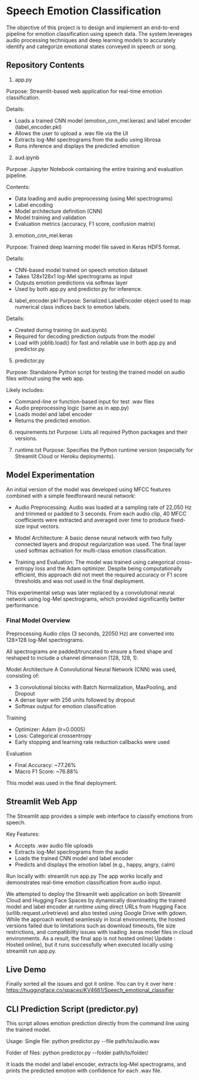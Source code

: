 # Speech Emotion Classification
The objective of this project is to design and implement an end-to-end pipeline for emotion classification using speech data. The system leverages audio processing techniques and deep learning models to accurately identify and categorize emotional states conveyed in speech or song.

## Repository Contents
1. app.py
   
Purpose: Streamlit-based web application for real-time emotion classification.

Details:
- Loads a trained CNN model (emotion_cnn_mel.keras) and label encoder (label_encoder.pkl)
- Allows the user to upload a .wav file via the UI
- Extracts log-Mel spectrograms from the audio using librosa
- Runs inference and displays the predicted emotion

2. aud.ipynb

Purpose: Jupyter Notebook containing the entire training and evaluation pipeline.

Contents:
- Data loading and audio preprocessing (using Mel spectrograms)
- Label encoding
- Model architecture definition (CNN)
- Model training and validation
- Evaluation metrics (accuracy, F1 score, confusion matrix)

3. emotion_cnn_mel.keras

Purpose: Trained deep learning model file saved in Keras HDF5 format.

Details:
- CNN-based model trained on speech emotion dataset
- Takes 128x128x1 log-Mel spectrograms as input
- Outputs emotion predictions via softmax layer
- Used by both app.py and predictor.py for inference.

4. label_encoder.pkl
Purpose: Serialized LabelEncoder object used to map numerical class indices back to emotion labels.

Details:
- Created during training (in aud.ipynb)
- Required for decoding prediction outputs from the model
- Load with joblib.load() for fast and reliable use in both app.py and predictor.py.

5. predictor.py

Purpose: Standalone Python script for testing the trained model on audio files without using the web app.

Likely includes:
- Command-line or function-based input for test .wav files
- Audio preprocessing logic (same as in app.py)
- Loads model and label encoder
- Returns the predicted emotion.

6. requirements.txt
Purpose: Lists all required Python packages and their versions.

7. runtime.txt
Purpose: Specifies the Python runtime version (especially for Streamlit Cloud or Heroku deployments).

## Model Experimentation

An initial version of the model was developed using MFCC features combined with a simple feedforward neural network:

- Audio Preprocessing:
Audio was loaded at a sampling rate of 22,050 Hz and trimmed or padded to 3 seconds. From each audio clip, 40 MFCC coefficients were extracted and averaged over time to produce fixed-size input vectors.

- Model Architecture:
A basic dense neural network with two fully connected layers and dropout regularization was used. The final layer used softmax activation for multi-class emotion classification.

- Training and Evaluation:
The model was trained using categorical cross-entropy loss and the Adam optimizer. Despite being computationally efficient, this approach did not meet the required accuracy or F1 score thresholds and was not used in the final deployment.

This experimental setup was later replaced by a convolutional neural network using log-Mel spectrograms, which provided significantly better performance.

### Final Model Overview
Preprocessing
Audio clips (3 seconds, 22050 Hz) are converted into 128×128 log-Mel spectrograms.

All spectrograms are padded/truncated to ensure a fixed shape and reshaped to include a channel dimension (128, 128, 1).

Model Architecture
A Convolutional Neural Network (CNN) was used, consisting of:

- 3 convolutional blocks with Batch Normalization, MaxPooling, and Dropout
- A dense layer with 256 units followed by dropout
- Softmax output for emotion classification

Training
- Optimizer: Adam (lr=0.0005)
- Loss: Categorical crossentropy
- Early stopping and learning rate reduction callbacks were used
  
Evaluation
- Final Accuracy: ~77.26%
- Macro F1 Score: ~76.88%

This model was used in the final deployment.

## Streamlit Web App
The Streamlit app provides a simple web interface to classify emotions from speech.

Key Features:
- Accepts .wav audio file uploads
- Extracts log-Mel spectrograms from the audio
- Loads the trained CNN model and label encoder
- Predicts and displays the emotion label (e.g., happy, angry, calm)

Run locally with:
streamlit run app.py
The app works locally and demonstrates real-time emotion classification from audio input.

We attempted to deploy the Streamlit web application on both Streamlit Cloud and Hugging Face Spaces by dynamically downloading the trained model and label encoder at runtime using direct URLs from Hugging Face (urllib.request.urlretrieve) and also tested using Google Drive with gdown. While the approach worked seamlessly in local environments, the hosted versions failed due to limitations such as download timeouts, file size restrictions, and compatibility issues with loading .keras model files in cloud environments. As a result, the final app is not hosted online( Update : Hosted online), but it runs successfully when executed locally using streamlit run app.py. 

## Live Demo
Finally sorted all the issues and got it online.
You can try it over here : https://huggingface.co/spaces/KV4661/Speech_emotional_classifier

## CLI Prediction Script (predictor.py)
This script allows emotion prediction directly from the command line using the trained model.

Usage:
Single file:
python predictor.py --file path/to/audio.wav

Folder of files:
python predictor.py --folder path/to/folder/

It loads the model and label encoder, extracts log-Mel spectrograms, and prints the predicted emotion with confidence for each .wav file.
